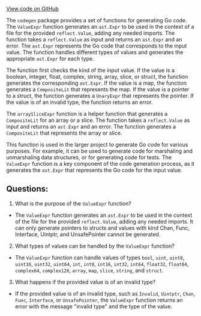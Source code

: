 [View code on GitHub](https://github.com/cosmos/cosmos-sdk/blob/main/depinject/internal/codegen/value.go)

The `codegen` package provides a set of functions for generating Go code. The `ValueExpr` function generates an `ast.Expr` to be used in the context of a file for the provided `reflect.Value`, adding any needed imports. The function takes a `reflect.Value` as input and returns an `ast.Expr` and an error. The `ast.Expr` represents the Go code that corresponds to the input value. The function handles different types of values and generates the appropriate `ast.Expr` for each type.

The function first checks the kind of the input value. If the value is a boolean, integer, float, complex, string, array, slice, or struct, the function generates the corresponding `ast.Expr`. If the value is a map, the function generates a `CompositeLit` that represents the map. If the value is a pointer to a struct, the function generates a `UnaryExpr` that represents the pointer. If the value is of an invalid type, the function returns an error.

The `arraySliceExpr` function is a helper function that generates a `CompositeLit` for an array or a slice. The function takes a `reflect.Value` as input and returns an `ast.Expr` and an error. The function generates a `CompositeLit` that represents the array or slice.

This function is used in the larger project to generate Go code for various purposes. For example, it can be used to generate code for marshaling and unmarshaling data structures, or for generating code for tests. The `ValueExpr` function is a key component of the code generation process, as it generates the `ast.Expr` that represents the Go code for the input value.
## Questions: 
 1. What is the purpose of the `ValueExpr` function?
- The `ValueExpr` function generates an `ast.Expr` to be used in the context of the file for the provided `reflect.Value`, adding any needed imports. It can only generate pointers to structs and values with kind Chan, Func, Interface, Uintptr, and UnsafePointer cannot be generated.

2. What types of values can be handled by the `ValueExpr` function?
- The `ValueExpr` function can handle values of types `bool`, `uint`, `uint8`, `uint16`, `uint32`, `uint64`, `int`, `int8`, `int16`, `int32`, `int64`, `float32`, `float64`, `complex64`, `complex128`, `array`, `map`, `slice`, `string`, and `struct`.

3. What happens if the provided value is of an invalid type?
- If the provided value is of an invalid type, such as `Invalid`, `Uintptr`, `Chan`, `Func`, `Interface`, or `UnsafePointer`, the `ValueExpr` function returns an error with the message "invalid type" and the type of the value.